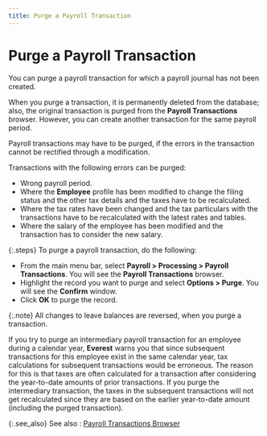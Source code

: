 ```yaml
---
title: Purge a Payroll Transaction
---
```


# Purge a Payroll Transaction


You can purge a payroll transaction for which a payroll journal has  not been created.


When you purge a transaction, it is permanently deleted from the database;  also, the original transaction is purged from the **Payroll 
 Transactions** browser. However, you can create another transaction  for the same payroll period.


Payroll transactions may have to be purged, if the errors in the transaction  cannot be rectified through a modification.


Transactions with the following errors can be purged:

- Wrong payroll  period.
- Where the **Employee** profile has been modified to  change the filing status and the other tax details and the taxes have  to be recalculated.
- Where the tax  rates have been changed and the tax particulars with the transactions  have to be recalculated with the latest rates and tables.
- Where the salary  of the employee has been modified and the transaction has to consider  the new salary.



{:.steps}
To purge a payroll transaction, do the following:

- From the main  menu bar, select **Payroll &gt; Processing 
 &gt; Payroll Transactions**. You will see the **Payroll 
 Transactions** browser.
- Highlight the  record you want to purge and select **Options 
 &gt; Purge**. You will see the **Confirm**  window.
- Click **OK** to purge the record.



{:.note}
All changes to leave balances are reversed,  when you purge a transaction.


If you try to purge an intermediary payroll transaction for an employee  during a calendar year, **Everest**  warns you that since subsequent transactions for this employee exist in  the same calendar year, tax calculations for subsequent transactions would  be erroneous. The reason for this is that taxes are often calculated for  a transaction after considering the year-to-date amounts of prior transactions.  If you purge the intermediary transaction, the taxes in the subsequent  transactions will not get recalculated since they are based on the earlier  year-to-date amount (including the purged transaction).


{:.see_also}
See also
: [Payroll  Transactions Browser]({{site.prl_baseurl}}/payroll-process/purge/browser/the_payroll_transactions_browser.html)
